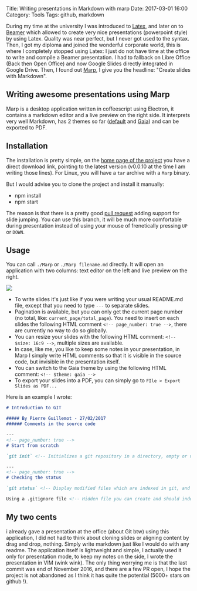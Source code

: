 Title: Writing presentations in Markdown with marp
Date: 2017-03-01 16:00
Category: Tools
Tags: github, markdown

During my time at the university I was introduced to [Latex](https://www.latex-project.org/), and later on to [Beamer](https://www.sharelatex.com/learn/Beamer) which allowed to create very nice presentations (powerpoint style) by using Latex. Quality was near perfect, but I never got used to the syntax. Then, I got my diploma and joined the wonderful corporate world, this is where I completely stopped using Latex: I just do not have time at the office to write and compile a Beamer presentation. I had to fallback on Libre Office (Back then Open Office) and now Google Slides directly integrated in Google Drive. Then, I found out [Marp](https://yhatt.github.io/marp/), I give you the headline: "Create slides with Markdown".

## Writing awesome presentations using Marp

Marp is a desktop application written in coffeescript using Electron, it contains a markdown editor and a live preview on the right side. It interprets very well Markdown, has 2 themes so far ([default](https://speakerdeck.com/yhatt/marp-basic-example) and [Gaia](https://speakerdeck.com/yhatt/introducing-marps-gaia-theme)) and can be exported to PDF.

## Installation

The installation is pretty simple, on the [home page of the project](https://yhatt.github.io/marp/) you have a direct download link, pointing to the latest version (v0.0.10 at the time I am writing those lines). For Linux, you will have a `tar` archive with a `Marp` binary.

But I would advise you to clone the project and install it manually:

 * npm install
 * npm start

 The reason is that there is a pretty good [pull request](https://github.com/yhatt/marp/pull/154) adding support for slide jumping. You can use this branch, it will be much more comfortable during presentation instead of using your mouse of frenetically pressing `UP` or `DOWN`.

## Usage

You can call `./Marp` or `./Marp filename.md` directly. It will open an application with two columns: text editor on the left and live preview on the right.

![](https://yhatt.github.io/marp/images/marp-screenshot.png)

 * To write slides it's just like if you were writing your usual README.md file, except that you need to type `---` to separate slides.
 * Pagination is available, but you can only get the current page number (no total, like: `current_page/total_page`). You need to insert on each slides the following HTML comment `<!-- page_number: true -->`, there are currently no way to do so globally.
 * You can resize your slides with the following HTML comment: `<!-- $size: 16:9 -->`, multiple sizes are available.
 * In case, like me, you like to keep some notes in your presentation, in Marp I simply write HTML comments so that it is visible in the source code, but invisible in the presentation itself.
 * You can switch to the Gaia theme by using the following HTML comment: `<!-- $theme: gaia -->`
 * To export your slides into a PDF, you can simply go to `FIle > Export Slides as PDF...`

Here is an example I wrote:

```md
# Introduction to GIT

##### By Pierre Guillemot - 27/02/2017
###### Comments in the source code

---
<!-- page_number: true -->
# Start from scratch

`git init` <!-- Initializes a git repository in a directory, empty or not. A hidden directory .git will be created, it will contain configuration file and the whole history of the project.-->

---
<!-- page_number: true -->
# Checking the status

`git status` <!-- Display modified files which are indexed in git, and files which are not indexed in git -->

Using a .gitignore file <!-- Hidden file you can create and should index, it will contain a list of file you DO NOT want to index in git -->
```


## My two cents

i already gave a presentation at the office (about Git btw) using this application, I did not had to think about cloning slides or aligning content by drag and drop, nothing. Simply write markdown just like I would do with any readme. The application itself is lightweight and simple, I actually used it only for presentation mode, to keep my notes on the side, I wrote the presentation in VIM (wink wink). The only thing worrying me is that the last commit was end of November 2016, and there are a few PR open, I hope the project is not abandoned as I think it has quite the potential (5000+ stars on github !).
